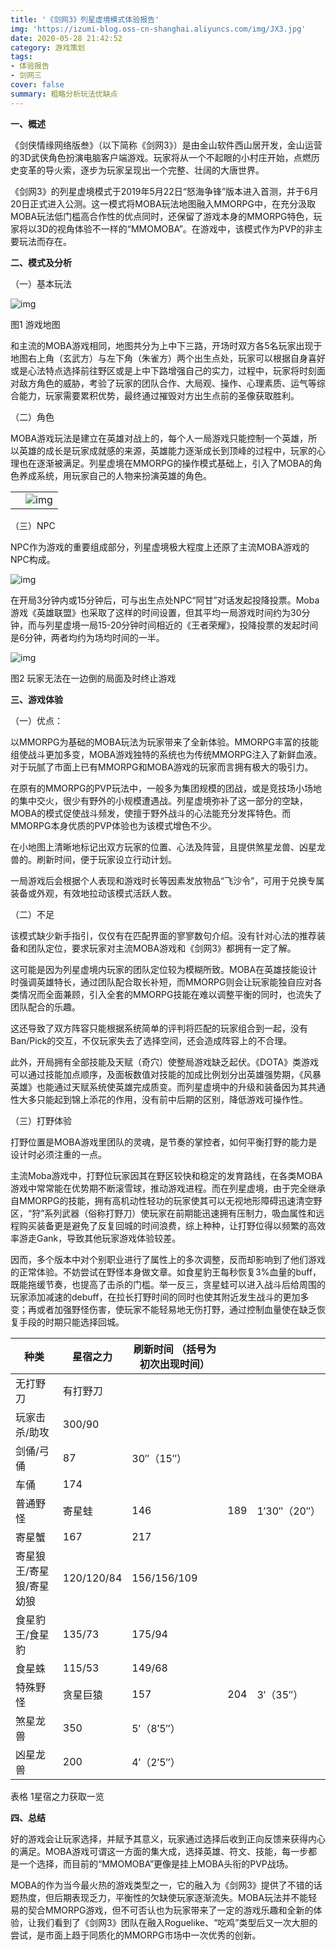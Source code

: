 ```yaml
---
title: '《剑网3》列星虚境模式体验报告'
img: 'https://izumi-blog.oss-cn-shanghai.aliyuncs.com/img/JX3.jpg'
date: 2020-05-28 21:42:52
category: 游戏策划
tags: 
- 体验报告
- 剑网三
cover: false
summary: 粗略分析玩法优缺点
---
```


**一、概述**

《剑侠情缘网络版叁》（以下简称《剑网3》）是由金山软件西山居开发，金山运营的3D武侠角色扮演电脑客户端游戏。玩家将从一个不起眼的小村庄开始，点燃历史变革的导火索，逐步为玩家呈现出一个完整、壮阔的大唐世界。

《剑网3》的列星虚境模式于2019年5月22日“怒海争锋”版本进入首测，并于6月20日正式进入公测。这一模式将MOBA玩法地图融入MMORPG中，在充分汲取MOBA玩法低门槛高合作性的优点同时，还保留了游戏本身的MMORPG特色，玩家将以3D的视角体验不一样的“MMOMOBA”。在游戏中，该模式作为PVP的非主要玩法而存在。

<!--more-->



**二、模式及分析**

（一）基本玩法

![img](https://izumi-blog.oss-cn-shanghai.aliyuncs.com/img/clip_image002.jpg)

图1 游戏地图

 

和主流的MOBA游戏相同，地图共分为上中下三路，开场时双方各5名玩家出现于地图右上角（玄武方）与左下角（朱雀方）两个出生点处，玩家可以根据自身喜好或是心法特点选择前往野区或是上中下路增强自己的实力，过程中，玩家将时刻面对敌方角色的威胁，考验了玩家的团队合作、大局观、操作、心理素质、运气等综合能力，玩家需要累积优势，最终通过摧毁对方出生点前的圣像获取胜利。

（二）角色

MOBA游戏玩法是建立在英雄对战上的，每个人一局游戏只能控制一个英雄，所以英雄的成长是玩家成就感的来源，英雄能力逐渐成长到顶峰的过程中，玩家的心理也在逐渐被满足。列星虚境在MMORPG的操作模式基础上，引入了MOBA的角色养成系统，用玩家自己的人物来扮演英雄的角色。

 

|      |                                                              |
| ---- | ------------------------------------------------------------ |
|      | ![img](https://izumi-blog.oss-cn-shanghai.aliyuncs.com/img/clip_image004.jpg) |





（三）NPC

NPC作为游戏的重要组成部分，列星虚境极大程度上还原了主流MOBA游戏的NPC构成。

![img](https://izumi-blog.oss-cn-shanghai.aliyuncs.com/img/clip_image006.jpg)

在开局3分钟内或15分钟后，可与出生点处NPC“阿甘”对话发起投降投票。Moba游戏《英雄联盟》也采取了这样的时间设置，但其平均一局游戏时间约为30分钟，而与列星虚境一局15-20分钟时间相近的《王者荣耀》，投降投票的发起时间是6分钟，两者均约为场均时间的一半。

![img](https://izumi-blog.oss-cn-shanghai.aliyuncs.com/img/clip_image008.jpg)

图2 玩家无法在一边倒的局面及时终止游戏

**三、游戏体验**

（一）优点：

以MMORPG为基础的MOBA玩法为玩家带来了全新体验。MMORPG丰富的技能组使战斗更加多变，MOBA游戏独特的系统也为传统MMORPG注入了新鲜血液。对于玩腻了市面上已有MMORPG和MOBA游戏的玩家而言拥有极大的吸引力。

在原有的MMORPG的PVP玩法中，一般多为集团规模的团战，或是竞技场小场地的集中交火，很少有野外的小规模遭遇战。列星虚境弥补了这一部分的空缺，MOBA的模式促使战斗频发，使擅于野外战斗的心法能充分发挥特色。而MMORPG本身优质的PVP体验也为该模式增色不少。

在小地图上清晰地标记出双方玩家的位置、心法及阵营，且提供煞星龙兽、凶星龙兽的。刷新时间，便于玩家设立行动计划。

一局游戏后会根据个人表现和游戏时长等因素发放物品“飞沙令”，可用于兑换专属装备或外观，有效地拉动该模式活跃人数。

（二）不足

该模式缺少新手指引，仅仅有在匹配界面的寥寥数句介绍。没有针对心法的推荐装备和团队定位，要求玩家对主流MOBA游戏和《剑网3》都拥有一定了解。

这可能是因为列星虚境内玩家的团队定位较为模糊所致。MOBA在英雄技能设计时强调英雄特长，通过团队配合取长补短，而MMORPG则会让玩家能独自应对各类情况而全面兼顾，引入全套的MMORPG技能在难以调整平衡的同时，也流失了团队配合的乐趣。

这还导致了双方阵容只能根据系统简单的评判将匹配的玩家组合到一起，没有Ban/Pick的交互，不仅玩家失去了选择空间，还会造成阵容上的不合理。

此外，开局拥有全部技能及天赋（奇穴）使整局游戏缺乏起伏。《DOTA》类游戏可以通过技能加点顺序，及面板数值对技能的加成比例划分出英雄强势期，《风暴英雄》也能通过天赋系统使英雄完成质变。而列星虚境中的升级和装备因为其共通性大多只能起到锦上添花的作用，没有前中后期的区别，降低游戏可操作性。

（三）打野体验

打野位置是MOBA游戏里团队的灵魂，是节奏的掌控者，如何平衡打野的能力是设计时必须注重的一点。

主流Moba游戏中，打野位玩家因其在野区较快和稳定的发育路线，在各类MOBA游戏中常常能在优势期不断滚雪球，推动游戏进程。而在列星虚境，由于完全继承自MMORPG的技能，拥有高机动性轻功的玩家使其可以无视地形障碍迅速清空野区，“狩”系列武器（俗称打野刀）使玩家在前期能迅速拥有压制力，吸血属性和远程购买装备更是避免了反复回城的时间浪费，综上种种，让打野位得以频繁的高效率游走Gank，导致其他玩家游戏体验较差。

因而，多个版本中对个别职业进行了属性上的多次调整，反而却影响到了他们游戏的正常体验。不妨尝试在野怪本身做文章。如食星豹王每秒恢复3%血量的buff，既能拖缓节奏，也提高了击杀的门槛。举一反三，贪星蛙可以进入战斗后给周围的玩家添加减速的debuff，在拉长打野时间的同时也使其附近发生战斗的更加多变；再或者加强野怪伤害，使玩家不能轻易地无伤打野，通过控制血量使在缺乏恢复手段的时期只能选择回城。

| 种类                     | 星宿之力   | 刷新时间  （括号为初次出现时间） |      |              |
| ------------------------ | ---------- | -------------------------------- | ---- | ------------ |
| 无打野刀                 | 有打野刀   |                                  |      |              |
| 玩家击杀/助攻            | 300/90     |                                  |      |              |
| 剑俑/弓俑                | 87         | 30″（15″）                       |      |              |
| 车俑                     | 174        |                                  |      |              |
| 普通野怪                 | 寄星蛙     | 146                              | 189  | 1′30″（20″） |
| 寄星蟹                   | 167        | 217                              |      |              |
| 寄星狼王/寄星狼/寄星幼狼 | 120/120/84 | 156/156/109                      |      |              |
| 食星豹王/食星豹          | 135/73     | 175/94                           |      |              |
| 食星蛛                   | 115/53     | 149/68                           |      |              |
| 特殊野怪                 | 贪星巨猿   | 157                              | 204  | 3′（35″）    |
| 煞星龙兽                 | 350        | 5′（8′5″）                       |      |              |
| 凶星龙兽                 | 200        | 4′（2′5″）                       |      |              |

  表格 1星宿之力获取一览  

 

 

**四、总结**

好的游戏会让玩家选择，并赋予其意义，玩家通过选择后收到正向反馈来获得内心的满足。MOBA游戏可谓这一方面的集大成，选择英雄、符文、技能，每一步都是一个选择，而目前的“MMOMOBA”更像是挂上MOBA头衔的PVP战场。

MOBA的作为当今最火热的游戏类型之一，它的融入为《剑网3》提供了不错的话题热度，但后期表现乏力，平衡性的欠缺使玩家逐渐流失。MOBA玩法并不能轻易的契合MMORPG游戏，但不可否认也为玩家带来了一定的游戏乐趣和全新的体验，让我们看到了《剑网3》团队在融入Roguelike、“吃鸡”类型后又一次大胆的尝试，是市面上趋于同质化的MMORPG市场中一次优秀的创新。